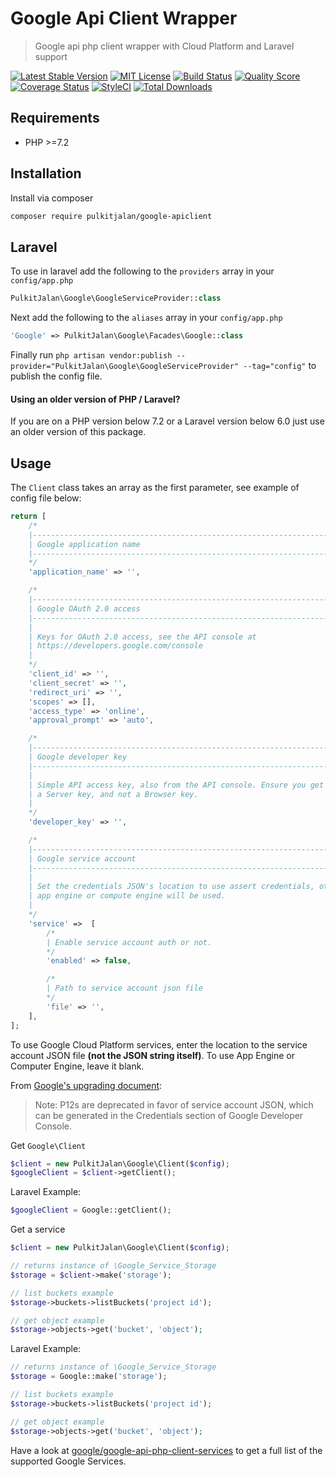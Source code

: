 Google Api Client Wrapper
=========

> Google api php client wrapper with Cloud Platform and Laravel support

[![Latest Stable Version](https://poser.pugx.org/pulkitjalan/google-apiclient/v/stable?format=flat-square)](https://packagist.org/packages/pulkitjalan/google-apiclient)
[![MIT License](http://img.shields.io/badge/license-MIT-brightgreen.svg?style=flat-square)](http://www.opensource.org/licenses/MIT)
[![Build Status](http://img.shields.io/travis/pulkitjalan/google-apiclient.svg?style=flat-square)](https://travis-ci.org/pulkitjalan/google-apiclient)
[![Quality Score](http://img.shields.io/scrutinizer/g/pulkitjalan/google-apiclient/master.svg?style=flat-square)](https://scrutinizer-ci.com/g/pulkitjalan/google-apiclient/)
[![Coverage Status](https://img.shields.io/scrutinizer/coverage/g/pulkitjalan/google-apiclient/master.svg?style=flat-square)](https://scrutinizer-ci.com/g/pulkitjalan/google-apiclient/code-structure/master)
[![StyleCI](https://styleci.io/repos/29422724/shield)](https://styleci.io/repos/29422724)
[![Total Downloads](https://img.shields.io/packagist/dt/pulkitjalan/google-apiclient.svg?style=flat-square)](https://packagist.org/packages/pulkitjalan/google-apiclient)

## Requirements

* PHP >=7.2

## Installation

Install via composer

```bash
composer require pulkitjalan/google-apiclient
```

## Laravel

To use in laravel add the following to the `providers` array in your `config/app.php`

```php
PulkitJalan\Google\GoogleServiceProvider::class
```

Next add the following to the `aliases` array in your `config/app.php`

```php
'Google' => PulkitJalan\Google\Facades\Google::class
```

Finally run `php artisan vendor:publish --provider="PulkitJalan\Google\GoogleServiceProvider" --tag="config"` to publish the config file.

#### Using an older version of PHP / Laravel?

If you are on a PHP version below 7.2 or a Laravel version below 6.0 just use an older version of this package.

## Usage

The `Client` class takes an array as the first parameter, see example of config file below:

```php
return [
    /*
    |----------------------------------------------------------------------------
    | Google application name
    |----------------------------------------------------------------------------
    */
    'application_name' => '',

    /*
    |----------------------------------------------------------------------------
    | Google OAuth 2.0 access
    |----------------------------------------------------------------------------
    |
    | Keys for OAuth 2.0 access, see the API console at
    | https://developers.google.com/console
    |
    */
    'client_id' => '',
    'client_secret' => '',
    'redirect_uri' => '',
    'scopes' => [],
    'access_type' => 'online',
    'approval_prompt' => 'auto',

    /*
    |----------------------------------------------------------------------------
    | Google developer key
    |----------------------------------------------------------------------------
    |
    | Simple API access key, also from the API console. Ensure you get
    | a Server key, and not a Browser key.
    |
    */
    'developer_key' => '',

    /*
    |----------------------------------------------------------------------------
    | Google service account
    |----------------------------------------------------------------------------
    |
    | Set the credentials JSON's location to use assert credentials, otherwise
    | app engine or compute engine will be used.
    |
    */
    'service' =>  [
        /*
        | Enable service account auth or not.
        */
        'enabled' => false,

        /*
        | Path to service account json file
        */
        'file' => '',
    ],
];

```

To use Google Cloud Platform services, enter the location to the service account JSON file **(not the JSON string itself)**. To use App Engine or Computer Engine, leave it blank.

From [Google's upgrading document](https://github.com/google/google-api-php-client/blob/master/UPGRADING.md):

> Note: P12s are deprecated in favor of service account JSON, which can be generated in the Credentials section of Google Developer Console.


Get `Google\Client`
```php
$client = new PulkitJalan\Google\Client($config);
$googleClient = $client->getClient();
```

Laravel Example:
```php
$googleClient = Google::getClient();
```

Get a service
```php
$client = new PulkitJalan\Google\Client($config);

// returns instance of \Google_Service_Storage
$storage = $client->make('storage');

// list buckets example
$storage->buckets->listBuckets('project id');

// get object example
$storage->objects->get('bucket', 'object');
```

Laravel Example:
```php
// returns instance of \Google_Service_Storage
$storage = Google::make('storage');

// list buckets example
$storage->buckets->listBuckets('project id');

// get object example
$storage->objects->get('bucket', 'object');
```

Have a look at [google/google-api-php-client-services](https://github.com/google/google-api-php-client-services) to get a full list of the supported Google Services.
